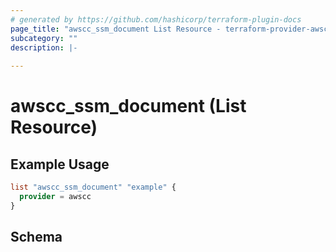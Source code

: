 ```yaml
---
# generated by https://github.com/hashicorp/terraform-plugin-docs
page_title: "awscc_ssm_document List Resource - terraform-provider-awscc"
subcategory: ""
description: |-
  
---
```


# awscc_ssm_document (List Resource)



## Example Usage

```terraform
list "awscc_ssm_document" "example" {
  provider = awscc
}
```

<!-- schema generated by tfplugindocs -->
## Schema
